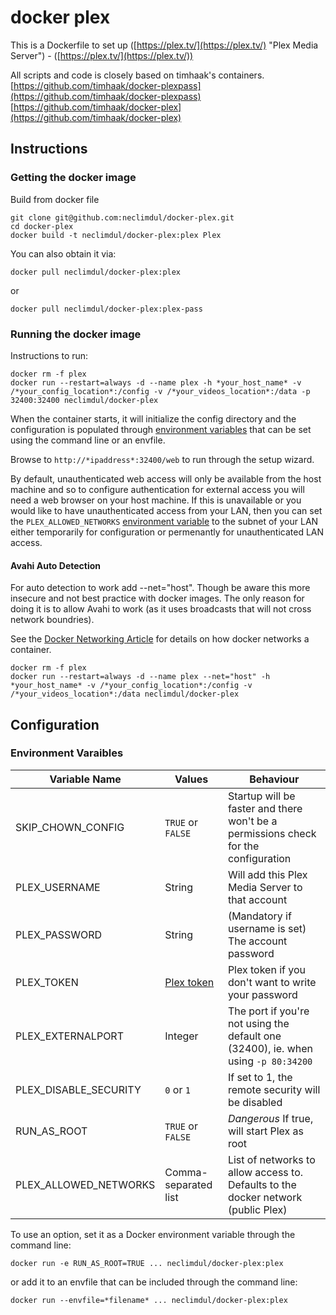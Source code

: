 # docker plex
This is a Dockerfile to set up ([https://plex.tv/](https://plex.tv/) "Plex Media Server") - ([https://plex.tv/](https://plex.tv/))

All scripts and code is closely based on timhaak's containers.
[https://github.com/timhaak/docker-plexpass](https://github.com/timhaak/docker-plexpass)
[https://github.com/timhaak/docker-plex](https://github.com/timhaak/docker-plex)

## Instructions
### Getting the docker image
Build from docker file

```
git clone git@github.com:neclimdul/docker-plex.git
cd docker-plex
docker build -t neclimdul/docker-plex:plex Plex
```

You can also obtain it via:

```
docker pull neclimdul/docker-plex:plex
```
or

```
docker pull neclimdul/docker-plex:plex-pass
```

### Running the docker image
Instructions to run:

```
docker rm -f plex
docker run --restart=always -d --name plex -h *your_host_name* -v /*your_config_location*:/config -v /*your_videos_location*:/data -p 32400:32400 neclimdul/docker-plex
```

When the container starts, it will initialize the config directory and the configuration is populated through [environment variables](#environment-variables) that can be set using the command line or an envfile.

Browse to `http://*ipaddress*:32400/web` to run through the setup wizard.

By default, unauthenticated web access will only be available from the host machine and so to configure authentication for external access you will need a web browser on your host machine. If this is unavailable or you would like to have unauthenticated access from your LAN, then you can set the `PLEX_ALLOWED_NETWORKS` [environment variable](#environment-variables) to the subnet of your LAN either temporarily for configuration or permenantly for unauthenticated LAN access.

#### Avahi Auto Detection
For auto detection to work add --net="host". Though be aware this more insecure and not best practice with docker images. The only reason for doing it is to allow Avahi to work (as it uses broadcasts that will not cross network boundries).

See the [Docker Networking Article](https://docs.docker.com/articles/networking/#how-docker-networks-a-container) for details on how docker networks a container.

```
docker rm -f plex
docker run --restart=always -d --name plex --net="host" -h *your_host_name* -v /*your_config_location*:/config -v /*your_videos_location*:/data neclimdul/docker-plex
```

## Configuration
### Environment Varaibles

Variable Name         | Values               | Behaviour
--------------------  | -------------------- | -----------------------------------------------------------------------------------
    SKIP_CHOWN_CONFIG | `TRUE` or `FALSE`    | Startup will be faster and there won't be a permissions check for the configuration
        PLEX_USERNAME | String               | Will add this Plex Media Server to that account
        PLEX_PASSWORD | String               | (Mandatory if username is set) The account password
           PLEX_TOKEN | [Plex token][1]      | Plex token if you don't want to write your password
    PLEX_EXTERNALPORT | Integer              | The port if you're not using the default one (32400), ie. when using `-p 80:34200`
PLEX_DISABLE_SECURITY | `0` or `1`           | If set to 1, the remote security will be disabled
          RUN_AS_ROOT | `TRUE` or `FALSE`    | *Dangerous* If true, will start Plex as root
PLEX_ALLOWED_NETWORKS | Comma-separated list | List of networks to allow access to. Defaults to the docker network (public Plex)

To use an option, set it as a Docker environment variable through the command line:

```
docker run -e RUN_AS_ROOT=TRUE ... neclimdul/docker-plex:plex
```

or add it to an envfile that can be included through the command line:

```
docker run --envfile=*filename* ... neclimdul/docker-plex:plex
```

[1]: https://support.plex.tv/hc/en-us/articles/204059436-Finding-your-account-token-X-Plex-Token
